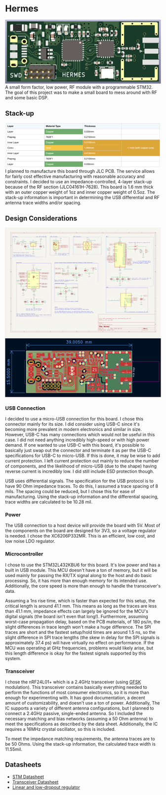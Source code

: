 # Hermes
![3D Model](./Images/3D_Model.png)
A small form factor, low power, RF module with a programmable STM32.  The goal of this project was to make a small board to mess around with RF and some basic DSP.

## Stack-up
![PCB Stack-up](./Images/Stackup.png)
I planned to manufacture this board through JLC PCB.  The service allows for fairly cost effective manufacturing with reasonable accuracy and constraints.  I decided to use an impedance-controlled, 4-layer stack-up because of the RF section (JLC04161H-7628).  This board is 1.6 mm thick with an outer copper weight of 1oz and inner copper weight of 0.5oz.  The stack-up information is important in determining the USB differential and RF antenna trace widths and/or spacing. 

## Design Considerations
![Schematic](./Images/Schematic.png) 
![Layout](./Images/Layout.png)

### USB Connection
I decided to use a micro-USB connection for this board.  I chose this connector mainly for its size.  I did consider using USB-C since it's becoming more prevalent in modern electronics and similar in size.  However, USB-C has many connections which would not be useful in this case.  I did not need anything incredibly high-speed or with high power demand.  If one wanted to use USB-C with this board, it's possible to basically just swap out the connector and terminate it as per the USB-C specifications for USB-C to micro-USB.  If this is done, it may be wise to add current protection.  I left current protection out mainly to reduce the number of components, and the likelihood of micro-USB (due to the shape) having reverse current is incredibly low.  I did still include ESD protection though.

USB uses differential signals.  The specification for the USB protocol is to have 90 Ohm impedance traces.  To do this, I assumed a trace spacing of 8 mils.  The spacing could be reduced, but I chose this for ease of manufacturing.  Using the stack-up information and the differential spacing, trace widths are calculated to be 10.28 mil.

### Power
The USB connection to a host device will provide the board with 5V.  Most of the components on the board are designed for 3V3, so a voltage regulator is needed.  I chose the XC6206P332MR.  This is an efficient, low cost, and low noise LDO regulator. 

### Microcontroller
I chose to use the STM32L432KBU6 for this board.  It's low power and has a built in USB module.  This MCU doesn't have a ton of memory, but it will be used mainly for passing the RX/TX signal along to the host and do basic processing.  So, it has more than enough memory for its intended use.  Additionally, the core speed is more than enough to handle the transceiver's data.  

Assuming a 1ns rise time, which is faster than expected for this setup, the critical length is around 41.1 mm.  This means as long as the traces are less than 41.1 mm, impedance effects can largely be ignored for the MCU's digital signals (the board isn't even that long!).  Furthermore, assuming worst-case propagation delay, based on the PCB materials, of 180 ps/in, the slight differences in trace length won't make a huge difference.  The SPI traces are short and the fastest setup/hold times are around 1.5 ns, so the slight difference in SPI trace lengths (the skew in delay for the SPI signals is approximately 37.4 ps) will have virtually no effect on performance.  If the MCU was operating at GHz frequencies, problems would likely arise, but this length difference is okay for the fastest signals supported by this system. 

### Transceiver
I chose the nRF24L01+ which is a 2.4GHz transceiver (using [GFSK](https://en.wikipedia.org/wiki/Frequency-shift_keying#Gaussian_frequency-shift_keying) modulation).  This transceiver contains basically everything needed to perform the functions of most consumer electronics, so it is more than enough for experimenting with.  It has good documentation, a decent amount of customizability, and doesn't use a ton of power.  Additionally, The IC supports a variety of different antenna configurations, but I planned to connect a 2.4GHz passive, single-ended antenna.  So I included the necessary matching and bias networks (assuming a 50 Ohm antenna) to meet the specifications as described by the data sheet.  Additionally, the IC requires a 16MHz crystal oscillator, so this is included.

To meet the impedance matching requirements, the antenna traces are to be 50 Ohms.  Using the stack-up information, the calculated trace width is 11.55mil.


## Datasheets
- [STM Datasheet](https://www.st.com/content/ccc/resource/technical/document/datasheet/24/01/9f/59/f0/83/47/fc/DM00257205.pdf/files/DM00257205.pdf/jcr:content/translations/en.DM00257205.pdf)
- [Transceiver Datasheet](https://www.sparkfun.com/datasheets/Components/SMD/nRF24L01Pluss_Preliminary_Product_Specification_v1_0.pdf)
- [ Linear and low-dropout regulator](https://www.mouser.com/datasheet/2/760/TOSL_S_A0007229533_1-2575067.pdf)
